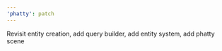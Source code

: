 ```yaml
---
'phatty': patch
---
```


Revisit entity creation, add query builder, add entity system, add phatty scene
